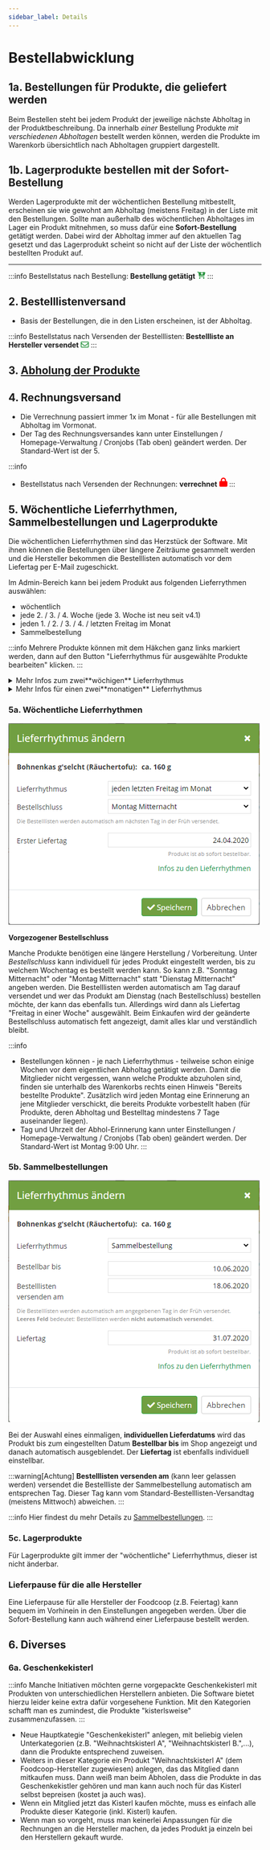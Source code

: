 ```yaml
---
sidebar_label: Details
---
```


# Bestellabwicklung

## 1a. Bestellungen für Produkte, die geliefert werden
Beim Bestellen steht bei jedem Produkt der jeweilige nächste Abholtag in der Produktbeschreibung. Da innerhalb *einer* Bestellung Produkte *mit verschiedenen Abholtagen* bestellt werden können, werden die Produkte im Warenkorb übersichtlich nach Abholtagen gruppiert dargestellt.

## 1b. Lagerprodukte bestellen mit der Sofort-Bestellung
Werden Lagerprodukte mit der wöchentlichen Bestellung mitbestellt, erscheinen sie wie gewohnt am Abholtag (meistens Freitag) in der Liste mit den Bestellungen. Sollte man außerhalb des wöchentlichen Abholtages im Lager ein Produkt mitnehmen, so muss dafür eine **Sofort-Bestellung** getätigt werden. Dabei wird der Abholtag immer auf den aktuellen Tag gesetzt und das Lagerprodukt scheint so nicht auf der Liste der wöchentlich bestellten Produkt auf.

* * *

:::info
Bestellstatus nach Bestellung: **Bestellung getätigt** ![](/img/icons/cart-arrow-down.png)
:::

## 2. Bestelllistenversand
* Basis der Bestellungen, die in den Listen erscheinen, ist der Abholtag.

:::info
Bestellstatus nach Versenden der Bestelllisten: **Bestellliste an Hersteller versendet** ![](/img/icons/envelope.png)
:::

## 3. [Abholung der Produkte](/bestellabwicklung/abholtag)

## 4. Rechnungsversand
* Die Verrechnung passiert immer 1x im Monat - für alle Bestellungen mit Abholtag im Vormonat.
* Der Tag des Rechnungsversandes kann unter Einstellungen / Homepage-Verwaltung / Cronjobs (Tab oben) geändert werden. Der Standard-Wert ist der 5.

:::info
* Bestellstatus nach Versenden der Rechnungen: **verrechnet** ![](/img/icons/lock.png)
:::

## 5. Wöchentliche Lieferrhythmen, Sammelbestellungen und Lagerprodukte

Die wöchentlichen Lieferrhythmen sind das Herzstück der Software. Mit ihnen können die Bestellungen über längere Zeiträume gesammelt werden und die Hersteller bekommen die Bestelllisten automatisch vor dem Liefertag per E-Mail zugeschickt.

Im Admin-Bereich kann bei jedem Produkt aus folgenden Lieferrythmen auswählen:

* wöchentlich
* jede 2. / 3. / 4. Woche (jede 3. Woche ist neu seit v4.1)
* jeden 1. / 2. / 3. / 4. / letzten Freitag im Monat
* Sammelbestellung

:::info
Mehrere Produkte können mit dem Häkchen ganz links markiert werden, dann auf den Button "Lieferrhythmus für ausgewählte Produkte bearbeiten" klicken.
:::

<details>
<summary>Mehr Infos zum zwei**wöchigen** Lieferrhythmus</summary>

Der zweiwöchige Lieferrhythmus kann so eingestellt werden, dass die Produkte nur noch in der Woche vor der Lieferung bestellt werden können. In der anderen Woche sind bei aktivierter Einstellung die Produkte beim Bestellen zwar sichtbar, aber nicht bestellbar. Auch bei einem vorgezogenen Bestellschluss, kann nur mehr in der Woche vor der Lieferung bestellt werden (gilt für ein- und zweiwöchig). Alle anderen Lieferrhythmen sind von der neuen Einstellung nicht betroffen.
Die Einstellung lautet: *Bestellungen beim ein- und zweiwöchigen Lieferrhythmus sind nur in der Woche vor der Lieferung möglich.*
</details>

<details>
<summary>Mehr Infos für einen zwei**monatigen** Lieferrhythmus</summary>

Wer einen zweimonatigen Lieferrhythmus verwenden möchte, kann so vorgehen: Den monatlichen Lieferrhythmus verwenden (z.B. jeden letzten Freitag im Monat) und dann über die Lieferpause den jeweiligen Freitag der ungeraden bzw. geraden Monate auswählen. So kann man zumindest 1 Jahr im Voraus alles automatisiert durchplanen, es kann aber immer nur im Monat vor der Lieferung bestellt werden (ansonsten erscheint "Lieferpause").
</details>

### 5a. Wöchentliche Lieferrhythmen
![](/assets/img/de/produkte/lieferrhythmen-3.png)

**Vorgezogener Bestellschluss**

Manche Produkte benötigen eine längere Herstellung / Vorbereitung. Unter *Bestellschluss* kann individuell für jedes Produkt eingestellt werden, bis zu welchem Wochentag es bestellt werden kann. So kann z.B. "Sonntag Mitternacht" oder "Montag Mitternacht" statt "Dienstag Mitternacht" angeben werden. Die Bestelllisten werden automatisch am Tag darauf versendet und wer das Produkt am Dienstag (nach Bestellschluss) bestellen möchte, der kann das ebenfalls tun. Allerdings wird dann als Liefertag "Freitag in einer Woche" ausgewählt. Beim Einkaufen wird der geänderte Bestellschluss automatisch fett angezeigt, damit alles klar und verständlich bleibt.

:::info
* Bestellungen können - je nach Lieferrhythmus - teilweise schon einige Wochen vor dem eigentlichen Abholtag getätigt werden. Damit die Mitglieder nicht vergessen, wann welche Produkte abzuholen sind, finden sie unterhalb des Warenkorbs rechts einen Hinweis "Bereits bestellte Produkte". Zusätzlich wird jeden Montag eine Erinnerung an jene Mitglieder verschickt, die bereits Produkte vorbestellt haben (für Produkte, deren Abholtag und Bestelltag mindestens 7 Tage auseinander liegen).
* Tag und Uhrzeit der Abhol-Erinnerung kann unter Einstellungen / Homepage-Verwaltung / Cronjobs (Tab oben) geändert werden. Der Standard-Wert ist Montag 9:00 Uhr.
:::

### 5b. Sammelbestellungen

![](/assets/img/de/produkte/lieferrhythmen-sammelbestellung.png)

Bei der Auswahl eines einmaligen, **individuellen Lieferdatums** wird das Produkt bis zum eingestellten Datum **Bestellbar bis** im Shop angezeigt und danach automatisch ausgeblendet. Der **Liefertag** ist ebenfalls individuell einstellbar.

:::warning[Achtung]
**Bestelllisten versenden am** (kann leer gelassen werden) versendet die Bestellliste der Sammelbestellung automatisch am entsprechen Tag. Dieser Tag kann vom Standard-Bestelllisten-Versandtag (meistens Mittwoch) abweichen.
:::

:::info
Hier findest du mehr Details zu [Sammelbestellungen](/bestellabwicklung/sammelbestellungen).
:::

### 5c. Lagerprodukte

Für Lagerprodukte gilt immer der "wöchentliche" Lieferrhythmus, dieser ist nicht änderbar.


### Lieferpause für die alle Hersteller
Eine Lieferpause für alle Hersteller der Foodcoop (z.B. Feiertag) kann bequem im Vorhinein in den Einstellungen angegeben werden. Über die Sofort-Bestellung kann auch während einer Lieferpause bestellt werden.

## 6. Diverses

### 6a. Geschenkekisterl

:::info
Manche Initiativen möchten gerne vorgepackte Geschenkekisterl mit Produkten von unterschiedlichen Herstellern anbieten. Die Software bietet hierzu leider keine extra dafür vorgesehene Funktion. Mit den Kategorien schafft man es zumindest, die Produkte "kisterlsweise" zusammenzufassen.
:::

* Neue Hauptkategie "Geschenkekisterl" anlegen, mit beliebig vielen Unterkategorien (z.B. "Weihnachtskisterl A", "Weihnachtskisterl B.",...), dann die Produkte entsprechend zuweisen.
* Weiters in dieser Kategorie ein Produkt "Weihnachtskisterl A" (dem Foodcoop-Hersteller zugewiesen) anlegen, das das Mitglied dann mitkaufen muss. Dann weiß man beim Abholen, dass die Produkte in das Geschenkekistler gehören und man kann auch noch für das Kisterl selbst bepreisen (kostet ja auch was).
* Wenn ein Mitglied jetzt das Kisterl kaufen möchte, muss es einfach alle Produkte dieser Kategorie (inkl. Kisterl) kaufen.
* Wenn man so vorgeht, muss man keinerlei Anpassungen für die Rechnungen an die Hersteller machen, da jedes Produkt ja einzeln bei den Herstellern gekauft wurde.